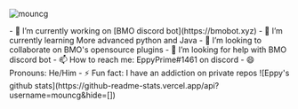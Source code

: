 <p align="left"> <img src="https://komarev.com/ghpvc/?username=mouncg" alt="mouncg" /> </p>
- 🔭 I’m currently working on [BMO discord bot](https://bmobot.xyz)
- 🌱 I’m currently learning More advanced python and Java
- 👯 I’m looking to collaborate on BMO's opensource plugins
- 🤔 I’m looking for help with BMO discord bot
- 📫 How to reach me: EppyPrime#1461 on discord
- 😄 Pronouns: He/Him
- ⚡ Fun fact: I have an addiction on private repos
![Eppy's github stats](https://github-readme-stats.vercel.app/api?username=mouncg&hide=[])
